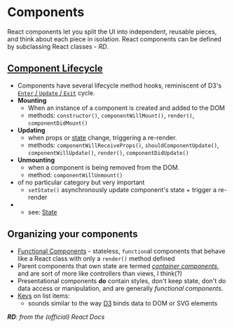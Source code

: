# Components

React components let you split the UI into independent, reusable pieces, and think about each piece in isolation. React components can be defined by subclassing React classes - _RD_.

## [Component Lifecycle](https://facebook.github.io/react/docs/react-component.html#the-component-lifecycle)
  - Components have several lifecycle method hooks, reminiscent of D3's [`Enter` / `Update` / `Exit`](https://medium.com/@c_behrens/enter-update-exit-6cafc6014c36) cycle.
  - **Mounting**
    - When an instance of a component is created and added to the DOM
    - methods: `constructor()`, `componentWillMount()`, `render()`, `componentDidMount()`
  - **Updating**
    - when props or [state](/docs/State.md) change, triggering a re-render.
    - methods: `componentWillReceiveProps()`, `shouldComponentUpdate()`, `componentWillUpdate()`, `render()`, `componentDidUpdate()`
  - **Unmounting**
    - when a component is being removed from the DOM.
    - method: `componentWillUnmount()`
  - of no particular category but very important
    - `setState()` asynchronously update component's state + trigger a re-render
  - - see: [State](/docs/State.md)

## Organizing your components

- [Functional Components](https://facebook.github.io/react/blog/2015/10/07/react-v0.14.html#stateless-functional-components) - stateless, `function`al components that behave like a React class with only a `render()` method defined
- Parent components that own state are termed [_container components_](https://medium.com/@dan_abramov/smart-and-dumb-components-7ca2f9a7c7d0), and are sort of more like controllers than views, I think(?)
- Presentational components **do** contain styles, don't keep state, don't do data access or manipulation, and are generally _functional components_.
- [Keys](https://facebook.github.io/react/tutorial/tutorial.html#keys) on list items:
  - sounds similar to the way [D3](https://d3js.org/) binds data to DOM or SVG elements

_**RD**: from the (official) React Docs_
